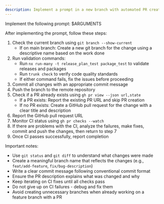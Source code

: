 ```yaml
---
description: Implement a prompt in a new branch with automated PR creation and CI monitoring
---
```


Implement the following prompt: $ARGUMENTS

After implementing the prompt, follow these steps:

1. Check the current branch using `git branch --show-current`
   - If on main branch: Create a new git branch for the change using a descriptive name based on the work done
2. Run validation commands:
   - Run `nx run-many -t release_plan_test package_test` to validate releases and packages
   - Run `trunk check` to verify code quality standards
   - If either command fails, fix the issues before proceeding
3. Commit all changes with an appropriate commit message
4. Push the branch to the remote repository
5. Check if a PR already exists using `gh pr view --json url,state`
   - If a PR exists: Report the existing PR URL and skip PR creation
   - If no PR exists: Create a GitHub pull request for the change with a clear title and description
6. Report the GitHub pull request URL
7. Monitor CI status using `gh pr checks --watch`
8. If there are problems with the CI, analyze the failures, make fixes, commit and push the changes, then return to step 7
9. Once CI passes successfully, report completion

Important notes:
- Use `git status` and `git diff` to understand what changes were made
- Create a meaningful branch name that reflects the changes (e.g., `feat/add-feature`, `fix/bug-description`)
- Write a clear commit message following conventional commit format
- Ensure the PR description explains what was changed and why
- Keep iterating on CI fixes until all checks pass
- Do not give up on CI failures - debug and fix them
- Avoid creating unnecessary branches when already working on a feature branch with a PR

